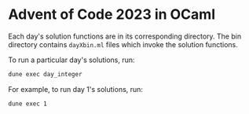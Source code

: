 # Advent of Code 2023 in OCaml

Each day's solution functions are in its corresponding directory.
The bin directory contains `dayXbin.ml` files which invoke the solution functions.

To run a particular day's solutions, run:

```bash
dune exec day_integer
```

For example, to run day 1's solutions, run:

```bash
dune exec 1
```
